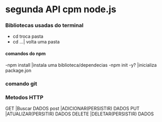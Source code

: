 # segunda API cpm node.js

###         Bibliotecas usadas do terminal

- cd troca pasta
- cd ...| volta uma pasta

#### comandos do npm
-npm install  |instala uma biblioteca/dependecias
-npm init -y? |inicializa package.jon

### comando git



### Metodos HTTP
GET    |Buscar DADOS
post   |ADICIONAR(PERSISTIR) DADOS
PUT    |ATUALIZAR(PERSITIR)  DADOS
DELETE |DELETAR(PERSISTIR) DADOS